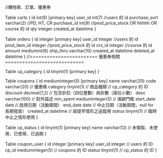 //購物車、訂單、優惠券

Table carts {
  id            int(9) [primary key]
  user_id       int(7)       //users 的 id
  purchase_sort varchar(2)   //PD, HT, CR
  purchase_id   int(9)
  //prod_price_stock OR hhhhh OR course 的 id
  qty integer
  created_at datetime
}

Table orders {
  id integer [primary key]
  user_id integer            //users 的 id
  prod_item_id integer       //prod_price_stock 的 id
  crs_id integer             //course 的 id
  amount mediumint(6)
  ship_thru varchar(10)
  created_at datetime
  deleted_at datetime
}
//======================== 優惠券相關 ============================

Table cp_category {
  id tinyint(1) [primary key]
}

Table coupons {
  id         mediuminteger(5) [primary key]
  name       varchar(20)
  code       varchar(20)      // 優惠碼
  category   tinyint(1)       // 商品種類   // cp_category 的 ID
  discount   decimal(7,2)     // 包含折扣（四位整數）與折數（兩位小數）
  desc       varchar(100)     // 對外描述
  min_spent  mediuminteger(5) // 滿額門檻
  start_date date             // 啟用日期（活動期間）
  end_date   date             // 中止日期（活動期間，null for 長期發放）
  created_at datetime         // 超提早情形之追蹤用
  status     tinyint(1)       // 臨時中止之情形使用
}

Table cp_status {
  id       tinyint(1) [primary key]
  name     varchar(12)        // 未領取、未使用、已使用、已過期
}

Table coupon_user {
  id       integer [primary key]
  user_id  integer           // users 的 ID
  cp_id    mediuminteger(5)  // coupons 的 ID
  status   tinyint(1)        // cp_status 的 ID
}